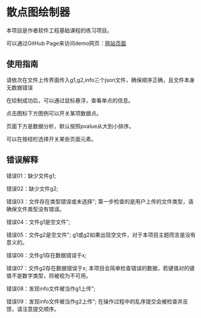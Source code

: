 # 散点图绘制器

本项目是作者软件工程基础课程的练习项目。

可以通过GitHub Page来访问demo网页：[网站页面](https://tieway59.github.io/ScatterPlotPainter/index.html)

## 使用指南

请依次在文件上传界面传入g1,g2,info三个json文件，确保顺序正确，且文件本身无数据错误

在绘制成功后，可以通过鼠标悬浮，查看单点的信息。

点击图标下方图例可以开关某项数据点。

页面下方是数据分析，默认按照pvalue从大到小排序。

可以在按纽栏选择开关某些页面元素。



## 错误解释

错误01：缺少文件g1;

错误02：缺少文件g2;

错误03：文件存在类型错误或未选择";
第一步检查的是用户上传的文件类型，请确保文件类型没有错误。

错误04：文件g1是空文件";

错误05：文件g2是空文件";
g1或g2如果出现空文件，对于本项目主题而言是没有意义的。


错误06：文件g1存在数据错误于x;

错误07：文件g2存在数据错误于x;
本项目会简单检查错误的数据，若键值对的键值不是数字类型，将被视为不可用。

错误08：发现info文件被当作g1上传";

错误09：发现info文件被当作g2上传";
在操作过程中的乱序提交会被检查并反馈，请注意提交顺序。


                  
